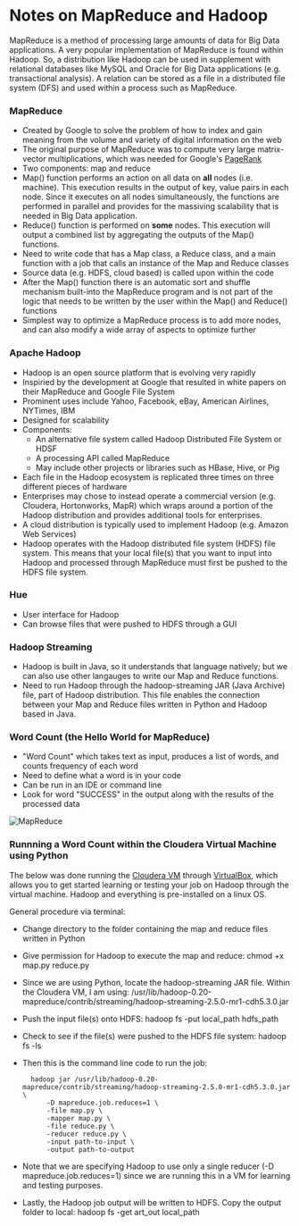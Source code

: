 # Notes on MapReduce and Hadoop

MapReduce is a method of processing large amounts of data for Big Data applications. A very popular implementation of MapReduce is found within Hadoop. So, a distribution like Hadoop can be used in supplement with relational databases like MySQL and Oracle for Big Data applications (e.g. transactional analysis). A relation can be stored as a file in a distributed file system (DFS) and used within a process such as MapReduce.

### MapReduce
* Created by Google to solve the problem of how to index and gain meaning from the volume and variety of digital information on the web
* The original purpose of MapReduce was to compute very large matrix-vector multiplications, which was needed for Google's [PageRank](http://en.wikipedia.org/wiki/PageRank)
* Two components: map and reduce
* Map() function performs an action on all data on **all** nodes (i.e. machine). This execution results in the output of key, value pairs in each node. Since it executes on all nodes simultaneously, the functions are performed in parallel and provides for the massiving scalability that is needed in Big Data application.
* Reduce() function is performed on **some** nodes. This execution will output a combined list by aggregating the outputs of the Map() functions.
* Need to write code that has a Map class, a Reduce class, and a main function with a job that calls an instance of the Map and Reduce classes
* Source data (e.g. HDFS, cloud based) is called upon within the code
* After the Map() function there is an automatic sort and shuffle mechanism built-into the MapReduce program and is not part of the logic that needs to be written by the user within the Map() and Reduce() functions
* Simplest way to optimize a MapReduce process is to add more nodes, and can also modify a wide array of aspects to optimize further

### Apache Hadoop

* Hadoop is an open source platform that is evolving very rapidly
* Inspiried by the development at Google that resulted in white papers on their MapReduce and Google File System
* Prominent uses include Yahoo, Facebook, eBay, American Airlines, NYTimes, IBM
* Designed for scalability
* Components:
  * An alternative file system called Hadoop Distributed File System or HDSF
  * A processing API called MapReduce
  * May include other projects or libraries such as HBase, Hive, or Pig
* Each file in the Hadoop ecosystem is replicated three times on three different pieces of hardware
* Enterprises may chose to instead operate a commercial version (e.g. Cloudera, Hortonworks, MapR) which wraps around a portion of the Hadoop distribution and provides additional tools for enterprises.
* A cloud distribution is typically used to implement Hadoop (e.g. Amazon Web Services)
* Hadoop operates with the Hadoop distributed file system (HDFS) file system. This means that your local file(s) that you want to input into Hadoop and processed through MapReduce must first be pushed to the HDFS file system.

### Hue
* User interface for Hadoop
* Can browse files that were pushed to HDFS through a GUI

### Hadoop Streaming
* Hadoop is built in Java, so it understands that language natively; but we can also use other langauges to write our Map and Reduce functions.
* Need to run Hadoop through the hadoop-streaming JAR (Java Archive) file, part of Hadoop distribution. This file enables the connection between your Map and Reduce files written in Python and Hadoop based in Java.

### Word Count (the Hello World for MapReduce)
* "Word Count" which takes text as input, produces a list of words, and counts frequency of each word
* Need to define what a word is in your code
* Can be run in an IDE or command line
* Look for word "SUCCESS" in the output along with the results of the processed data

![MapReduce](http://www.cs.uml.edu/~jlu1/doc/source/report/img/MapReduceExample.png)

### Runnning a Word Count within the Cloudera Virtual Machine using Python
The below was done running the [Cloudera VM](http://www.cloudera.com/content/cloudera/en/downloads/quickstart_vms/cdh-5-3-x.html) through [VirtualBox](https://www.virtualbox.org/), which allows you to get started learning or testing your job on Hadoop through the virtual machine. Hadoop and everything is pre-installed on a linux OS.

General procedure via terminal:
* Change directory to the folder containing the map and reduce files written in Python
* Give permission for Hadoop to execute the map and reduce: chmod +x map.py reduce.py
* Since we are using Python, locate the hadoop-streaming JAR file. Within the Cloudera VM, I am using: /usr/lib/hadoop-0.20-mapreduce/contrib/streaming/hadoop-streaming-2.5.0-mr1-cdh5.3.0.jar
* Push the input file(s) onto HDFS: hadoop fs -put local_path hdfs_path
* Check to see if the file(s) were pushed to the HDFS file system: hadoop fs -ls
* Then this is the command line code to run the job:

        hadoop jar /usr/lib/hadoop-0.20-mapreduce/contrib/streaming/hadoop-streaming-2.5.0-mr1-cdh5.3.0.jar \
        	-D mapreduce.job.reduces=1 \
        	-file map.py \
        	-mapper map.py \
        	-file reduce.py \
        	-reducer reduce.py \
        	-input path-to-input \
        	-output path-to-output

* Note that we are specifying Hadoop to use only a single reducer (-D mapreduce.job.reduces=1) since we are running this in a VM for learning and testing purposes.
* Lastly, the Hadoop job output will be written to HDFS. Copy the output folder to local: hadoop fs -get art_out local_path
